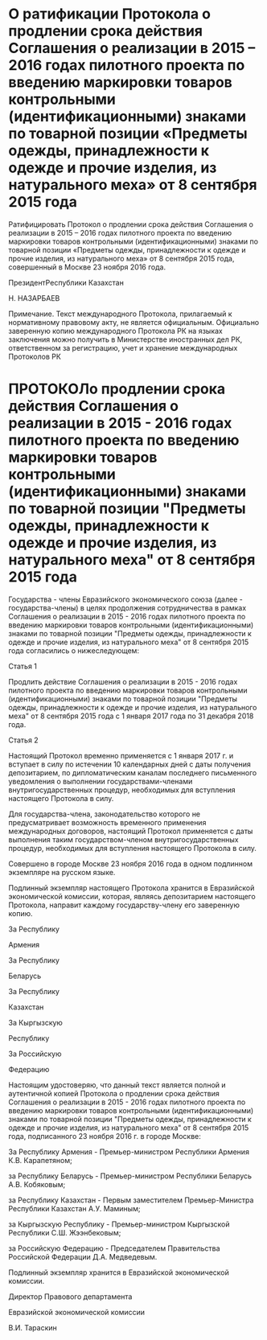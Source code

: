 # О ратификации Протокола о продлении срока действия Соглашения о реализации в 2015 – 2016 годах пилотного проекта по введению маркировки товаров контрольными (идентификационными) знаками по товарной позиции «Предметы одежды, принадлежности к одежде и прочие изделия, из натурального меха» от 8 сентября 2015 года

Ратифицировать Протокол о продлении срока действия Соглашения        о реализации в 2015 – 2016 годах пилотного проекта по введению маркировки товаров контрольными (идентификационными) знаками по товарной позиции «Предметы одежды, принадлежности к одежде и прочие изделия, из натурального меха» от 8 сентября 2015 года, совершенный            в Москве 23 ноября 2016 года.

ПрезидентРеспублики Казахстан

Н. НАЗАРБАЕВ

Примечание. Текст международного Протокола, прилагаемый к нормативному правовому акту, не является официальным. Официально заверенную копию международного Протокола РК на языках заключения можно получить в Министерстве иностранных дел РК, ответственном за регистрацию, учет и хранение международных Протоколов РК

# ПРОТОКОЛо продлении срока действия Соглашения о реализации в 2015 - 2016 годах пилотного проекта по введению маркировки товаров контрольными (идентификационными) знаками по товарной позиции "Предметы одежды, принадлежности к одежде и прочие изделия, из натурального меха" от 8 сентября 2015 года

Государства - члены Евразийского экономического союза (далее - государства-члены) в целях продолжения сотрудничества в рамках Соглашения о реализации в 2015 - 2016 годах пилотного проекта по введению маркировки товаров контрольными (идентификационными) знаками по товарной позиции "Предметы одежды, принадлежности к одежде и прочие изделия, из натурального меха" от 8 сентября 2015 года согласились о нижеследующем:

Статья 1

Продлить действие Соглашения о реализации в 2015 - 2016 годах пилотного проекта по введению маркировки товаров контрольными (идентификационными) знаками по товарной позиции "Предметы одежды, принадлежности к одежде и прочие изделия, из натурального меха" от 8 сентября 2015 года с 1 января 2017 года по 31 декабря 2018 года.

Статья 2

Настоящий Протокол временно применяется с 1 января 2017 г. и вступает в силу по истечении 10 календарных дней с даты получения депозитарием, по дипломатическим каналам последнего письменного уведомления о выполнении государствами-членами внутригосударственных процедур, необходимых для вступления настоящего Протокола в силу.

Для государства-члена, законодательство которого не предусматривает возможность временного применения международных договоров, настоящий Протокол применяется с даты выполнения таким государством-членом внутригосударственных процедур, необходимых для вступления настоящего Протокола в силу.

Совершено в городе Москве 23 ноября 2016 года в одном подлинном экземпляре на русском языке.

Подлинный экземпляр настоящего Протокола хранится в Евразийской экономической комиссии, которая, являясь депозитарием настоящего Протокола, направит каждому государству-члену его заверенную копию.

За Республику

Армения

За Республику

Беларусь

За Республику

Казахстан

За Кыргызскую

Республику

За Российскую

Федерацию

Настоящим удостоверяю, что данный текст является полной и аутентичной копией Протокола о продлении срока действия Соглашения о реализации в 2015 - 2016 годах пилотного проекта по введению маркировки товаров контрольными (идентификационными) знаками по товарной позиции "Предметы одежды, принадлежности к одежде и прочие изделия, из натурального меха" от 8 сентября 2015 года, подписанного 23 ноября 2016 г. в городе Москве:

За Республику Армения - Премьер-министром Республики Армения К.В. Карапетяном;

за Республику Беларусь - Премьер-министром Республики Беларусь А.В. Кобяковым;

за Республику Казахстан - Первым заместителем Премьер-Министра Республики Казахстан А.У. Маминым;

за Кыргызскую Республику - Премьер-министром Кыргызской Республики С.Ш. Жээнбековым;

за Российскую Федерацию - Председателем Правительства Российской Федерации Д.А. Медведевым.

Подлинный экземпляр хранится в Евразийской экономической комиссии.

Директор Правового департамента

Евразийской экономической комиссии

В.И. Тараскин

